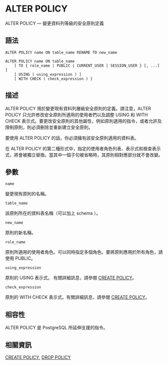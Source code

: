 # ALTER POLICY

ALTER POLICY — 變更資料列等級的安全原則定義

## 語法

```
ALTER POLICY name ON table_name RENAME TO new_name

ALTER POLICY name ON table_name
    [ TO { role_name | PUBLIC | CURRENT_USER | SESSION_USER } [, ...] ]
    [ USING ( using_expression ) ]
    [ WITH CHECK ( check_expression ) ]
```

## 描述

ALTER POLICY 用於變更現有資料列層級安全原則的定義。請注意，ALTER POLICY 只允許修改安全原則所適用的使用者們以及調整 USING 和 WITH CHECK 表示式。要更改安全原則的其他屬性，例如原則適用的指令，或者允許及限制原則，則必須刪除並重新建立安全原則。

要使用 ALTER POLICY 的話，你必須擁有該安全原則適用的資料表。

在 ALTER POLICY 的第二種形式中，指定的使用者角色列表、表示式和檢查表示式，將會被獨立替換。當其中一個子句被省略時，其原則相對應部分就不會改變。

## 參數

`name`

變更現有原則的名稱。

`table_name`

該原則所在的資料表名稱（可以加上 schema ）。

`new_name`

原則的新名稱。

`role_name`

原則所適用的使用者角色。可以同時指定多個角色。要將原則應用於所有角色，請使用 PUBLIC。

`using_expression`

原則的 USING 表示式。 有關詳細訊息，請參閱 [CREATE POLICY](https://github.com/pgsql-tw/documents/tree/a096b206440e1ac8cdee57e1ae7a74730f0ee146/vi-reference/i-sql-commands/create-policy.md)。

`check_expression`

原則的 WITH CHECK 表示式。有關詳細訊息，請參閱 [CREATE POLICY](https://github.com/pgsql-tw/documents/tree/a096b206440e1ac8cdee57e1ae7a74730f0ee146/vi-reference/i-sql-commands/create-policy.md)。

## 相容性

ALTER POLICY 是 PostgreSQL 所延伸支援的指令。

## 相關資訊

[CREATE POLICY](https://github.com/pgsql-tw/documents/tree/a096b206440e1ac8cdee57e1ae7a74730f0ee146/vi-reference/i-sql-commands/create-policy.md), [DROP POLICY](https://github.com/pgsql-tw/documents/tree/a096b206440e1ac8cdee57e1ae7a74730f0ee146/vi-reference/i-sql-commands/drop-policy.md)
